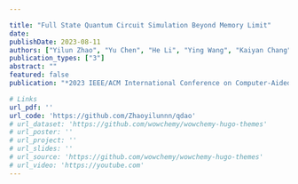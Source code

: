 ```yaml
---

title: "Full State Quantum Circuit Simulation Beyond Memory Limit"
date: 
publishDate: 2023-08-11 
authors: ["Yilun Zhao", "Yu Chen", "He Li", "Ying Wang", "Kaiyan Chang", "Bingmeng Wang", "Bing Li", "Yinhe Han"]
publication_types: ["3"]
abstract: ""
featured: false
publication: "*2023 IEEE/ACM International Conference on Computer-Aided Design (ICCAD)*"

# Links
url_pdf: ''
url_code: 'https://github.com/Zhaoyilunnn/qdao'
# url_dataset: 'https://github.com/wowchemy/wowchemy-hugo-themes'
# url_poster: ''
# url_project: ''
# url_slides: ''
# url_source: 'https://github.com/wowchemy/wowchemy-hugo-themes'
# url_video: 'https://youtube.com'
---
```


